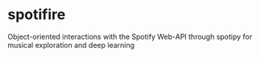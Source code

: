 # spotifire
Object-oriented interactions with the Spotify Web-API through spotipy for musical exploration and deep learning
